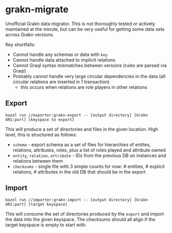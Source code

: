 # grakn-migrate
Unofficial Grakn data migrator. This is not thoroughly tested or actively maintained at the minute,
but can be very useful for getting some data sets across Grakn versions.

Key shortfalls:
* Cannot handle any schemas or data with `key`
* Cannot handle data attached to implicit relations
* Cannot Graql syntax mismatches between versions (rules are parsed via Graql)
* Probably cannot handle very large circular dependencies in the data (all circular relations are inserted in 1 transaction)
  * this occurs when relations are role players in other relations

## Export

```bazel run //exporter:grakn-export -- [output directory] [Grakn URI:port] [keyspace to export]```

This will produce a set of directories and files in the given location.
High level, this is structured as follows:

* `schema` - export schema as a set of files for hierarchies of entites, relations, attributes, roles, plus a list of roles played and attribute owned
* `entity`, `relation`, `attribute` - IDs from the previous DB on instances and relations between them
* `checksums` - single file with 3 simple counts for now: # entities, # explicit relations, # attributes in the old DB that should be in the export


## Import
```bazel run //importer:grakn-import -- [output directory] [Grakn URI:port] [target keyspace]```


This will consume the set of directories produced by the `export` and 
import the data into the given keyspace. The checksums should all align if
the target keyspace is empty to start with.
